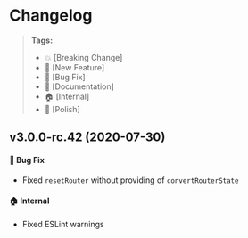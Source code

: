 Changelog
=========

> **Tags:**
> - :boom:       [Breaking Change]
> - :rocket:     [New Feature]
> - :bug:        [Bug Fix]
> - :memo:       [Documentation]
> - :house:      [Internal]
> - :nail_care:  [Polish]

## v3.0.0-rc.42 (2020-07-30)

#### :bug: Bug Fix

* Fixed `resetRouter` without providing of `convertRouterState`

#### :house: Internal

* Fixed ESLint warnings

